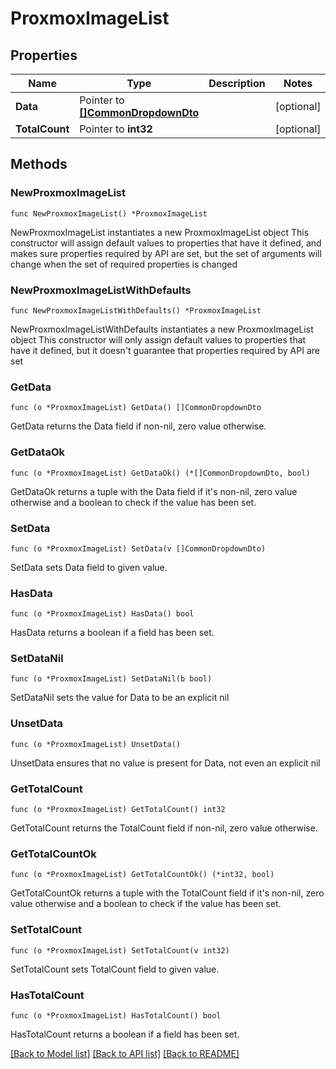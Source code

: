 # ProxmoxImageList

## Properties

Name | Type | Description | Notes
------------ | ------------- | ------------- | -------------
**Data** | Pointer to [**[]CommonDropdownDto**](CommonDropdownDto.md) |  | [optional] 
**TotalCount** | Pointer to **int32** |  | [optional] 

## Methods

### NewProxmoxImageList

`func NewProxmoxImageList() *ProxmoxImageList`

NewProxmoxImageList instantiates a new ProxmoxImageList object
This constructor will assign default values to properties that have it defined,
and makes sure properties required by API are set, but the set of arguments
will change when the set of required properties is changed

### NewProxmoxImageListWithDefaults

`func NewProxmoxImageListWithDefaults() *ProxmoxImageList`

NewProxmoxImageListWithDefaults instantiates a new ProxmoxImageList object
This constructor will only assign default values to properties that have it defined,
but it doesn't guarantee that properties required by API are set

### GetData

`func (o *ProxmoxImageList) GetData() []CommonDropdownDto`

GetData returns the Data field if non-nil, zero value otherwise.

### GetDataOk

`func (o *ProxmoxImageList) GetDataOk() (*[]CommonDropdownDto, bool)`

GetDataOk returns a tuple with the Data field if it's non-nil, zero value otherwise
and a boolean to check if the value has been set.

### SetData

`func (o *ProxmoxImageList) SetData(v []CommonDropdownDto)`

SetData sets Data field to given value.

### HasData

`func (o *ProxmoxImageList) HasData() bool`

HasData returns a boolean if a field has been set.

### SetDataNil

`func (o *ProxmoxImageList) SetDataNil(b bool)`

 SetDataNil sets the value for Data to be an explicit nil

### UnsetData
`func (o *ProxmoxImageList) UnsetData()`

UnsetData ensures that no value is present for Data, not even an explicit nil
### GetTotalCount

`func (o *ProxmoxImageList) GetTotalCount() int32`

GetTotalCount returns the TotalCount field if non-nil, zero value otherwise.

### GetTotalCountOk

`func (o *ProxmoxImageList) GetTotalCountOk() (*int32, bool)`

GetTotalCountOk returns a tuple with the TotalCount field if it's non-nil, zero value otherwise
and a boolean to check if the value has been set.

### SetTotalCount

`func (o *ProxmoxImageList) SetTotalCount(v int32)`

SetTotalCount sets TotalCount field to given value.

### HasTotalCount

`func (o *ProxmoxImageList) HasTotalCount() bool`

HasTotalCount returns a boolean if a field has been set.


[[Back to Model list]](../README.md#documentation-for-models) [[Back to API list]](../README.md#documentation-for-api-endpoints) [[Back to README]](../README.md)


